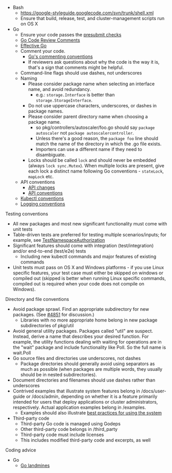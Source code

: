 

  - Bash
    - https://google-styleguide.googlecode.com/svn/trunk/shell.xml
    - Ensure that build, release, test, and cluster-management scripts run on OS X
  - Go
    - Ensure your code passes the [presubmit checks](/{{page.version}}/docs/devel/development/#hooks)
    - [Go Code Review Comments](https://github.com/golang/go/wiki/CodeReviewComments)
    - [Effective Go](https://golang.org/doc/effective_go)
    - Comment your code.
      - [Go's commenting conventions](http://blog.golang.org/godoc-documenting-go-code)
      - If reviewers ask questions about why the code is the way it is, that's a sign that comments might be helpful.
    - Command-line flags should use dashes, not underscores
    - Naming
      - Please consider package name when selecting an interface name, and avoid redundancy.
        - e.g.: `storage.Interface` is better than `storage.StorageInterface`.
      - Do not use uppercase characters, underscores, or dashes in package names.
      - Please consider parent directory name when choosing a package name.
        - so pkg/controllers/autoscaler/foo.go should say `package autoscaler` not `package autoscalercontroller`.
        - Unless there's a good reason, the `package foo` line should match the name of the directory in which the .go file exists.
        - Importers can use a different name if they need to disambiguate.
      - Locks should be called `lock` and should never be embedded (always `lock sync.Mutex`). When multiple locks are present, give each lock a distinct name following Go conventions - `stateLock`, `mapLock` etc.
    - API conventions
      - [API changes](/{{page.version}}/docs/devel/api_changes)
      - [API conventions](/{{page.version}}/docs/devel/api-conventions)
    - [Kubectl conventions](/{{page.version}}/docs/devel/kubectl-conventions)
    - [Logging conventions](/{{page.version}}/docs/devel/logging)

Testing conventions

  - All new packages and most new significant functionality must come with unit tests
  - Table-driven tests are preferred for testing multiple scenarios/inputs; for example, see [TestNamespaceAuthorization](https://releases.k8s.io/{{page.githubbranch}}/test/integration/auth_test.go)
  - Significant features should come with integration (test/integration) and/or end-to-end (test/e2e) tests
    - Including new kubectl commands and major features of existing commands
  - Unit tests must pass on OS X and Windows platforms - if you use Linux specific features, your test case must either be skipped on windows or compiled out (skipped is better when running Linux specific commands, compiled out is required when your code does not compile on Windows).

Directory and file conventions

  - Avoid package sprawl. Find an appropriate subdirectory for new packages. (See [#4851](http://issues.k8s.io/4851) for discussion.)
    - Libraries with no more appropriate home belong in new package subdirectories of pkg/util
  - Avoid general utility packages. Packages called "util" are suspect. Instead, derive a name that describes your desired function. For example, the utility functions dealing with waiting for operations are in the "wait" package and include functionality like Poll. So the full name is wait.Poll
  - Go source files and directories use underscores, not dashes
    - Package directories should generally avoid using separators as much as possible (when packages are multiple words, they usually should be in nested subdirectories).
  - Document directories and filenames should use dashes rather than underscores
  - Contrived examples that illustrate system features belong in /docs/user-guide or /docs/admin, depending on whether it is a feature primarily intended for users that deploy applications or cluster administrators, respectively. Actual application examples belong in /examples.
    - Examples should also illustrate [best practices for using the system](/{{page.version}}/docs/user-guide/config-best-practices)
  - Third-party code
    - Third-party Go code is managed using Godeps
    - Other third-party code belongs in /third_party
    - Third-party code must include licenses
    - This includes modified third-party code and excerpts, as well

Coding advice

  - Go
    - [Go landmines](https://gist.github.com/lavalamp/4bd23295a9f32706a48f)

